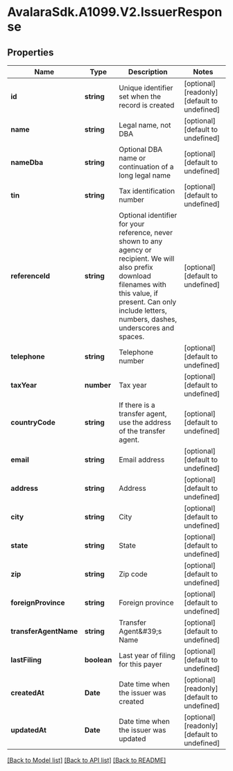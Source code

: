 # AvalaraSdk.A1099.V2.IssuerResponse

## Properties

Name | Type | Description | Notes
------------ | ------------- | ------------- | -------------
**id** | **string** | Unique identifier set when the record is created | [optional] [readonly] [default to undefined]
**name** | **string** | Legal name, not DBA | [optional] [default to undefined]
**nameDba** | **string** | Optional DBA name or continuation of a long legal name | [optional] [default to undefined]
**tin** | **string** | Tax identification number | [optional] [default to undefined]
**referenceId** | **string** | Optional identifier for your reference, never shown to any agency or recipient.  We will also prefix download filenames with this value, if present.  Can only include letters, numbers, dashes, underscores and spaces. | [optional] [default to undefined]
**telephone** | **string** | Telephone number | [optional] [default to undefined]
**taxYear** | **number** | Tax year | [optional] [default to undefined]
**countryCode** | **string** | If there is a transfer agent, use the address of the transfer agent. | [optional] [default to undefined]
**email** | **string** | Email address | [optional] [default to undefined]
**address** | **string** | Address | [optional] [default to undefined]
**city** | **string** | City | [optional] [default to undefined]
**state** | **string** | State | [optional] [default to undefined]
**zip** | **string** | Zip code | [optional] [default to undefined]
**foreignProvince** | **string** | Foreign province | [optional] [default to undefined]
**transferAgentName** | **string** | Transfer Agent\&#39;s Name | [optional] [default to undefined]
**lastFiling** | **boolean** | Last year of filing for this payer | [optional] [default to undefined]
**createdAt** | **Date** | Date time when the issuer was created | [optional] [readonly] [default to undefined]
**updatedAt** | **Date** | Date time when the issuer was updated | [optional] [readonly] [default to undefined]

[[Back to Model list]](../../../README.md#documentation-for-models) [[Back to API list]](../../../README.md#documentation-for-api-endpoints) [[Back to README]](../../../README.md)

